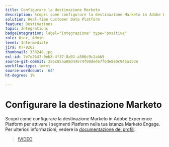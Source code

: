 ```yaml
---
title: Configurare la destinazione Marketo
description: Scopri come configurare la destinazione Marketo in Adobe Experience Platform per attivare i segmenti Platform nella tua istanza Marketo Engage.
solution: Real-Time Customer Data Platform
feature: Destinations
topic: Integrations
badgeIntegration: label="Integrazione" type="positive"
role: User, Admin
level: Intermediate
jira: KT-9262
thumbnail: 338248.jpg
exl-id: 7e7e2647-0eb8-4f37-8a91-a506c9c2abb9
source-git-commit: 286c85aa88d44574f00ded67f0de8e0c945a153e
workflow-type: tm+mt
source-wordcount: '64'
ht-degree: 1%

---
```


# Configurare la destinazione Marketo

Scopri come configurare la destinazione Marketo in Adobe Experience Platform per attivare i segmenti Platform nella tua istanza Marketo Engage. Per ulteriori informazioni, vedere la [documentazione dei profili](https://experienceleague.adobe.com/docs/experience-platform/rtcdp/profile/profile-browse.html).

>[!VIDEO](https://video.tv.adobe.com/v/338248?learn=on&enablevpops)

